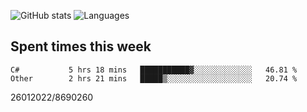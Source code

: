 ![GitHub stats](https://github-readme-stats.vercel.app/api?username=emipa606&theme=github_dark&show_icons=true) 
![Languages](https://github-readme-stats.vercel.app/api/top-langs/?username=emipa606&theme=github_dark&layout=compact)

## Spent times this week
<!--START_SECTION:waka-->

```text
C#           5 hrs 18 mins   ███████████▓░░░░░░░░░░░░░   46.81 %
Other        2 hrs 21 mins   █████▒░░░░░░░░░░░░░░░░░░░   20.74 %
```

<!--END_SECTION:waka-->


26012022/8690260
